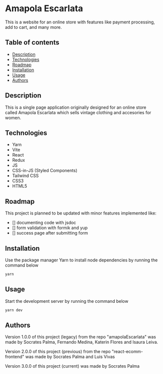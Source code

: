 # Amapola Escarlata
This is a website for an online store with features like payment processing, add to cart, and many more.

## Table of contents
  - [Description](#description)
  - [Technologies](#technologies)
  - [Roadmap](#roadmap)
  - [Installation](#installation)
  - [Usage](#usage)
  - [Authors](#authors)

## Description
This is a single page application originally designed for an online store called Amapola Escarlata which sells vintage clothing and accesories for women.

## Technologies
- Yarn
- Vite
- React
- Redux
- JS
- CSS-in-JS (Styled Components)
- Tailwind CSS
- CSS3
- HTML5

## Roadmap
This project is planned to be updated with minor features implemented like:
* [] documenting code with jsdoc
* [] form validation with formik and yup
* [] success page after submitting form

## Installation
Use the package manager Yarn to install node dependencies by running the command below
```bash
yarn
```

## Usage
Start the development server by running the command below
```bash
yarn dev
```

## Authors

Version 1.0.0 of this project (legacy) from the repo "amapolaEscarlata" was made by Socrates Palma, Fernando Medina, Katerin Flores and Isaura Leiva.

Version 2.0.0 of this project (previous) from the repo "react-ecomm-frontend" was made by Socrates Palma and Luis Vivas

Version 3.0.0 of this project (current) was made by Socrates Palma